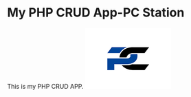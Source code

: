 # My PHP CRUD App-PC Station
This is my PHP CRUD APP.
![alt text][logo]

[logo]: https://github.com/Kiefer-Smith/CA2/blob/main/image_uploads/logo.png  "Logo Title Text 2"


